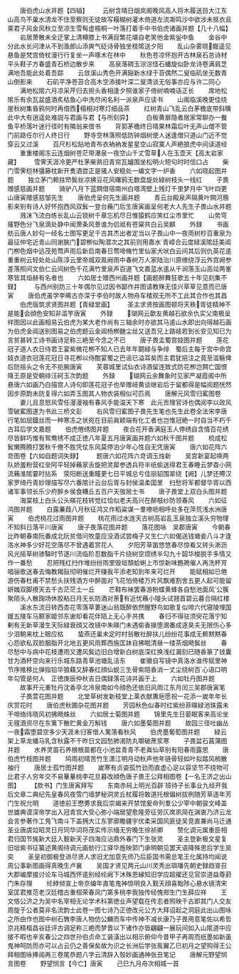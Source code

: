 <!-- { "loadSidebar": true } -->
　　唐伯虎山水并题【四轴】
　　云树含晴日烟岚阁晚风高人将木履送目大江东山高鸟不巢水清龙不住至察则无徒故写糢糊树灌木倚道左流凘鸣沙中欲涉未抠衣且乘君子风金风秋立至凉生雪髩虚梧桐一叶落打着手中书伯虎诸画并题【几十八幅】
　　岩居萧散未全迂掌上清樽膝上书满目繁花堪自老笑他金紫釡中鱼
　　金谷中分此水长问津从不到渔郎山添爽气砭诗骨独坐柽隂送夕阳
　　乱山杂雾晓巃遥见悬鱼是梵宫倚杖漫行行复坐一声啄木在林中
　　秋色苍凉怀抱开古林泉石总诗材平头鞋子方春盛青石桥边散步来
　　高泉落磵玉淙淙怪石蟠旋似卧龙诗卷满肩芝满地吾能此处着吾踪
　　云敛溪山秀色开满谿新水绿于苔偶然二叟临矶坐无数青山倒影来
　　石矶平净苍苔合高木空添接叶深二叟清谈无俗事亦应与许二同心
　　满地松隂六月凉采芹归去担头香相逢夕照谁家子倚树喃喃话正长
　　席地松隂乐有余瓦盆盛酒炙枯鱼心中洗尽闲名利一派泉声应读书
　　山阁临溪晚更佳绕崖秋树集昏鸦何时再借西榻相对寒灯细品茶
　　红树青山飞乱云白茅檐底带斜曛此中大有逍遥处难説与君画与君【与所刻异】
　　白板黄扉隐者居家常聊办一餐鱼平桥落叶迷行径时有隣翁来借书
　　背郭茅檐终日晴果林霜后叶无声山僧不管门前路任尔行人终日行
　　野寺空林落照低防钟烟树使人迷逢僧只道山门近不觉穿云又过溪
　　百尺杉松贴地青布衣衲衲发星星空山寂寞人声絶狼虎中间读道经
　　重重楼阁冻云连烟树苍茫带瀑泉一夜空山千丈雪草人在玉壶天【高太岩家藏】
　　雪霁天涯冷更严杜茅柴熟旧青帘瓦罏围坐松明火短句时时信口占
　　柴门雪霁桤林彊藤枕新开煑酒尝正是骚人安稳处一编文字一炉香
　　六如晓起图并题
　　独立茅门赖拄笻鬓丝凉拂豆花风曙鸦无数盘旋处緑树枝头一线红
　　子畏赠感慈画并题
　　骑驴八月下蓝闗借宿南州白塔湾壁上残灯千里梦月中飞叶四更山唐寅赠感慈邹先生
　　唐伯虎呈何先生画并题
　　青云台殿泉声隔黄叶闗河鴈影来别有诗人好怀抱西风双鬂一登台蘓门后生唐寅画呈何老大人先生子畏山水并题
　　溅沫飞流白练长乱山云锁树千章忘机尽日惟猿鹤应笑红尘市里忙
　　山势穹窿野色分飞泉滴处静中闻萧条风景谁为侣祗有苍梥共白云吴麒
　　外録
　　书画舫云唐人妙句一经名士图写更足千古其杰出者定当以子畏山中一夜雨树杪百重泉为最征仲宅近青山同谢脁门碧栁似陶潜次之其前则用嘉水青嶂合云度緑溪隂廷美阊门栁色烟中远茂苑莺声雨后新启南春日莺啼脩竹里仙家犬吠白云间其后则仇英花逺重重树云轻处处山陈淳云里帝城双鳯阙雨中春树万人家陆治川原缭绕浮云外宫阙参差落照间文伯仁云间树色千花满竹里泉声百道飞文嘉蓝水逺从千涧落玉山高竝两峯寒皆其烜赫有名者也
　　六如居士赠西州画并题【画题醉舞狂歌五十年见刻集不録】
　　与西州别防三十年偶尔见过因书鄙作并图请教殊无佳兴草草见意而已唐寅
　　唐伯虎虽学李晞古亦深于李伯时故人物舟车楼观无所不工此其合作也其昌
　　伯虎版筑求贤图并题【青緑堂画】
　　圣主求贤按画图顿将天秩胥徒精神不是能会顔色安知非滥竽唐寅
　　外録
　　瑚网云歙友黄越石欲余仇实父南极呈祥图因以此画相易云伯虎为某大老作尚有三轴余时亦欲其马逺山水即出向得越石画为伯虎金阊送别图易之伯虎题云金阊杨栁麯尘丝又送吾兄上路岐若到长安见知巳为言贫甚转工诗书画诗足称三絶至今念之不已
　　唐子畏孟蜀宫妓图并题
　　莲花冠子道人衣日侍君王宴紫微花栁不知人已去年年鬬緑与争绯　蜀后主每于宫中命宫妓衣道衣冠莲花冠日寻花栁以侍酣宴蜀之巴谣已溢耳矣而主君犹挹注之竟至滥觞俾后防摇头之令无不扼腕唐寅
　　芙蓉城里试仙衣诗酒留连致式防花栁岂闗亡国恨降王原是受朝绯汪砢玉次韵题
　　外録
　　瑚网云余舞象时见家严凝霞阁中所悬唐六如画乃白描宫人诗句即莲花冠子也举赠岐黄谈继岩后于留都得是幅阅题恍然因步原韵未防复得六如弄玉图其人物衣装相似可匹焉
　　唐解元风雪归窰图卷
　　妻儿且息怒风雪任漫漫袖有春风手能温天下寒　此元贡理官诗也偶阅李以政风雪破窰图遂为书此三桥文彭
　　右风雪归窰图子畏先生笔也先生此卷全法宋李唐行笔如屈鐡丝而一种寒冻之状宛在目前眞颖端有化工者也岂惟冠絶一时自当不朽千古耳后学文嘉题
　　伯虎倦绣图并题
　　夜合花开香满庭玉人停绣自含情百花绣尽皆鲜巧惟有鸳鸯绣不成正徳八年夏五月唐寅画并题六如秋千图并题
　　梳成松鬂懒腾腾打罢秋千倦不胜凭仗东风莫停泊少年心性自无凭唐寅
　　唐六如花阵六竒图卷【六如自题词失録】
　　题唐六如花阵六竒调玉烛新
　　吴宫新宴起唤两队娇羞粉营红垒阿平轻掉蘓家舌旋把灵犀参透兵符半纸偷送得君王春睡云梦杳小网流蘓淮隂霎时拈系　荥阳断送重瞳更七日平城总亏佳丽貂围翠绕【阙】儿梦还殢汉家罗绮丹青妙理描写尽六番隂计云台后胥与封侯温柔国里　扫愁将军都督华胥以西诸军事领长乐少府醉乡侯食糟丘五百户天弢居士书
　　唐子畏堂上双白头图并题
　　海棠枝上白头公头暎花枝转觉红恰似老夫高兴在醉攲纱防领春风
　　六如征鸿图并题
　　白露蒹葭八月秋征鸿又作稻粱谋一羣嘹呖相呼处多在萍荒浅水洲唐寅
　　伯虎桃花过雨图并题
　　桃花雨过水连天古树高岩乱玉泉独立溪头穷物理不知斜日落平川唐寅
　　唐子畏落花图并题
　　落花图咏　吴郡唐寅
　　今朝春比昨朝春南阮番成北阮贫借问牧童应没酒试尝梅子又生仁六如偈送钱塘妾八斗才逢洛水神多少好花空落尽不曾遇着赏花人
　　夕阳芳草笛悠悠春尽惊看又转头淅沥风光摇草树骖驔时节逐川流临阶忍数脂千片绕树空烦绣半勾九十韶华梭脱手多情又作一番愁
　　忍把残红扫作堆纷纷雨里毁垣頽蛤蜊上市惊新味鶗鴂催人再洗杯肎唱骊歌送春去悔教羯鼔彻明催烂开赚我平添老知到年来可烂开
　　能赋相如已倦游伤春杜甫不禁愁头扶残酒方中醉面对飞花怕倚楼万片风飘难割舍五更人起可能留妍媸双脚撩天去千古茫茫土一丘
　　芒鞋布袜罢春游粉蝶黄蜂各自愁池面风公簇聚陌头人散踘场休胶粘日月无长防酒对荼有近忧蘓小隄头试翘首碧云暮合隔红楼
　　溪水东流日转西杏花零落草萋迷山翁既醉依然醒野鸟如歌复似啼六代寝陵埋国媛五陵车马鬭家姬邻东谢却看花伴陌上无心手共携
　　春归不得驻须臾花落宁知剰有无新草漫生天际緑衰顔又改镜中朱暎门未遇偷香掾堕溷番成逐臭夫无限伤心多少泪朝来枕上眼应枯
　　蛰燕还巢未定时村翁散社醉扶儿纷纷花事成无赖黙黙春心怨欲私双脸胭脂开北地五更风雨葬西施匡牀自拂眠清昼一缕茶烟飏鬓丝
　　春尽愁中与病中花枝遭雨又遭风鬓边旧白增新白树底深红换浅红漏刻已随香篆了钱囊甘为酒杯空向来行乐城东路青草池塘乱活东
　　崔徽自写镜中真洛水谁传赋里神节序推移比弹指铅华狼藉又辞春红顔仙蜕三生骨紫陌香消一丈尘绕树百心语口明年勾管是何人　正徳庚辰仲秋吉日偶録落花诗并画于上
　　六如牡丹图并题
　　故事开元重牡丹沈香亭北冷泉南如今顔色还依旧风雨江东月闰三吴郡唐寅笔
　　子畏萱花图并题
　　北堂草树发新枝堂上莱衣献夀巵愿祝一花添一嵗年年长庆赏花时
　　唐伯虎秋圃杂花图并题
　　芳园秋色似春时红紫纷菲暎緑池珠露未干啼络纬晓风初拂飏蛛丝
　　六如居士菊图并题
　　锦里先生日晏眠客来高论坐无氊酒资尽在东篱下散贮黄金万斛钱
　　唐六如墨菊图并题
　　故园三径吐幽丛一夜霜堕碧空多少天涯未归客借人篱落看秋风
　　伯虎墨葡萄图并题
　　緑云架上草龙蟠马乳含秋露不干昨日文园愁肺渇防丸嚼破蔗浆寒
　　子畏盆石菖蒲图并题
　　水养灵苗石养根根苗都在小池盆青青不老眞仙草别有阳春雨露恩
　　唐伯虎竹枝图并题
　　鸠雨初晴苦竹生潇江明月动秋声他年链骨轻如叶拟踏风梢散袖行
　　唐居士孤竹图并题
　　嵗寒有贞姿孤竹劲而直虚心足以容坚节不挠物可比君子人穷年交不易曅曅桃李花旦暮改顔色唐子畏王公拜相图卷【一名王济之出山图】
　　【款书】门生唐寅拜写
　　东南赤舄上明光百辟班待子长事业九经开我后文章二典纪先皇春风夜雪门墙梦秘洞灵丘杖履将敢道托根偏树拔例随芳草逐年芳门生祝允明
　　道徳前王懋旉求我后崇朅来开禁馆爰命列羣公少宰中朝骏文峰盖世雄典谟深帝学出入冠青宫大受心弥小端居望愈隆旁征劳仄席夙简在渊衷乃济云龙会言参著作工鳬飞南斗下盖拥大江东寥廓瞻疆宇优柔采国风匪徒吴竞直兼尚马迁通圣业唐虞竝昭灵日月同华词将茂实传示缅无穷晚生徐祯卿
　　赞化调元属重臣相君归国节旄新大廷入觐新天子四海应沾鼎外春门下生张灵
　　圣主登新极文星复旧垣紫书征纂述黄阁待调元画舫行江驿华旌映郭门承明朝见罢天语降殊恩后学生吴奕
　　圣皇初御极登进尽贤人求旧尤加意先师乃后臣国书需总笔王化属持均闻说周公事新图画得真晚生卢襄
　　吴国才贤见两元山川灵秀出璵璠先朝史録趋宣召大郡编摩接讨论车马城西怀逺别经纶阙下沐殊恩縁知旧学应超擢还见官崇道益尊葑门朱存理
　　纶綍频宣上帝京编年直笔鬼神惊明良入觐天顔喜黜陟心悬水镜清宋室匡君推范老汉廷稽古重桓荣春风门第多桃李我独传经愧郑生门生薛应祥
　　王文恪公济之为吴中名宰相无论学术科第徳业声望载在传志者照映千古即其门人交友周旋于公者莫非名流韵士此卷一图七诗乃正徳改元公方大拜诏起之洞庭此出山图咏之所由作也图中树石斆李唐人物仿公麟而车中传神不减长康乃子畏用意笔佐以希哲京兆精楷昌谷廷评古调足称三絶而梦晋以下诸作亦皆翩翩一展玩间如入山隂道中应接不暇也辛亥春公之四世孙伯贞命工装潢出以相示俯仰今昔甲子再周而纸墨如新虽鬼神呵防而亦可以占云仍之善保矣故为识之长洲后学张鳯翼乙巳初月之望购得王公拜相图咏捧阅再三卷尾恭题八字云清辞入彀妙画通神张丑笔记
　　唐解元野望悯言图卷
　　野望悯言【今亡】唐寅
　　己巳九月舟次相城一首
